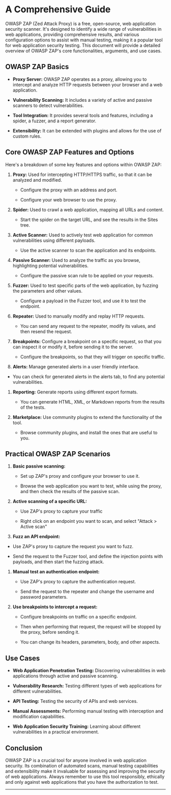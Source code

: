 
# A Comprehensive Guide

OWASP ZAP (Zed Attack Proxy) is a free, open-source, web application security scanner. It's designed to identify a wide range of vulnerabilities in web applications, providing comprehensive results, and various configuration options to assist with manual testing, making it a popular tool for web application security testing. This document will provide a detailed overview of OWASP ZAP's core functionalities, arguments, and use cases.

## OWASP ZAP Basics

- **Proxy Server:** OWASP ZAP operates as a proxy, allowing you to intercept and analyze HTTP requests between your browser and a web application.
    
- **Vulnerability Scanning:** It includes a variety of active and passive scanners to detect vulnerabilities.
    
- **Tool Integration:** It provides several tools and features, including a spider, a fuzzer, and a report generator.
    
- **Extensibility:** It can be extended with plugins and allows for the use of custom rules.
    

## Core OWASP ZAP Features and Options

Here's a breakdown of some key features and options within OWASP ZAP:

1. **Proxy:** Used for intercepting HTTP/HTTPS traffic, so that it can be analyzed and modified.
    
    - Configure the proxy with an address and port.
        
    - Configure your web browser to use the proxy.
        
2. **Spider:** Used to crawl a web application, mapping all URLs and content.
    
    - Start the spider on the target URL, and see the results in the Sites tree.
        
3. **Active Scanner:** Used to actively test web application for common vulnerabilities using different payloads.
    
    - Use the active scanner to scan the application and its endpoints.
        
4. **Passive Scanner:** Used to analyze the traffic as you browse, highlighting potential vulnerabilities.
    
    - Configure the passive scan rule to be applied on your requests.
        
5. **Fuzzer:** Used to test specific parts of the web application, by fuzzing the parameters and other values.
    
    - Configure a payload in the Fuzzer tool, and use it to test the endpoint.
        
6. **Repeater:** Used to manually modify and replay HTTP requests.
    
    - You can send any request to the repeater, modify its values, and then resend the request.
        
7. **Breakpoints:** Configure a breakpoint on a specific request, so that you can inspect it or modify it, before sending it to the server.
    
    - Configure the breakpoints, so that they will trigger on specific traffic.
        
8. **Alerts:** Manage generated alerts in a user friendly interface.
    

- You can check for generated alerts in the alerts tab, to find any potential vulnerabilities.
    

1. **Reporting:** Generate reports using different export formats.
    
    - You can generate HTML, XML, or Markdown reports from the results of the tests.
        
2. **Marketplace:** Use community plugins to extend the functionality of the tool.
    
    - Browse community plugins, and install the ones that are useful to you.
        

## Practical OWASP ZAP Scenarios

1. **Basic passive scanning:**
    
    - Set up ZAP's proxy and configure your browser to use it.
        
    - Browse the web application you want to test, while using the proxy, and then check the results of the passive scan.
        
2. **Active scanning of a specific URL:**
    
    - Use ZAP's proxy to capture your traffic
        
    - Right click on an endpoint you want to scan, and select "Attack > Active scan"
        
3. **Fuzz an API endpoint:**
    

- Use ZAP's proxy to capture the request you want to fuzz.
    
- Send the request to the Fuzzer tool, and define the injection points with payloads, and then start the fuzzing attack.
    

1. **Manual test an authentication endpoint:**
    
    - Use ZAP's proxy to capture the authentication request.
        
    - Send the request to the repeater and change the username and password parameters.
        
2. **Use breakpoints to intercept a request:**
    
    - Configure breakpoints on traffic on a specific endpoint.
        
    - Then when performing that request, the request will be stopped by the proxy, before sending it.
        
    - You can change its headers, parameters, body, and other aspects.
        

## Use Cases

- **Web Application Penetration Testing:** Discovering vulnerabilities in web applications through active and passive scanning.
    
- **Vulnerability Research:** Testing different types of web applications for different vulnerabilities.
    
- **API Testing:** Testing the security of APIs and web services.
    
- **Manual Assessments:** Performing manual testing with interception and modification capabilities.
    
- **Web Application Security Training:** Learning about different vulnerabilities in a practical environment.
    

## Conclusion

OWASP ZAP is a crucial tool for anyone involved in web application security. Its combination of automated scans, manual testing capabilities and extensibility make it invaluable for assessing and improving the security of web applications. Always remember to use this tool responsibly, ethically and only against web applications that you have the authorization to test.

---

